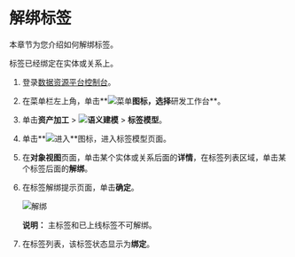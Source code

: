 # 解绑标签

本章节为您介绍如何解绑标签。

标签已经绑定在实体或关系上。

1.  登录[数据资源平台控制台](https://dataq.console.aliyun.com)。

2.  在菜单栏左上角，单击**![菜单](https://static-aliyun-doc.oss-accelerate.aliyuncs.com/assets/img/zh-CN/6504337061/p188771.png)**图标，选择**研发工作台**。

3.  单击**资产加工** \> **![语义建模](https://static-aliyun-doc.oss-accelerate.aliyuncs.com/assets/img/zh-CN/1290330161/p208848.png)** \> **标签模型**。

4.  单击**![进入](https://static-aliyun-doc.oss-accelerate.aliyuncs.com/assets/img/zh-CN/6504337061/p188815.png)**图标，进入标签模型页面。

5.  在**对象视图**页面，单击某个实体或关系后面的**详情**，在标签列表区域，单击某个标签后面的**解绑**。

6.  在标签解绑提示页面，单击**确定**。

    ![解绑](https://static-aliyun-doc.oss-accelerate.aliyuncs.com/assets/img/zh-CN/2026140161/p211970.png)

    **说明：** 主标签和已上线标签不可解绑。

7.  在标签列表，该标签状态显示为**绑定**。


